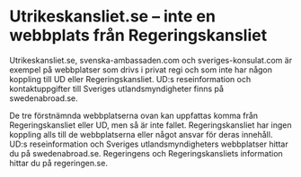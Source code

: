 # Utrikeskansliet.se – inte en webbplats från Regeringskansliet

Utrikeskansliet.se, svenska-ambassaden.com och sveriges-konsulat.com är exempel på webbplatser som drivs i privat regi och som inte har någon koppling till UD eller Regeringskansliet. UD:s reseinformation och kontaktuppgifter till Sveriges utlandsmyndigheter finns på swedenabroad.se.

De tre förstnämnda webbplatserna ovan kan uppfattas komma från Regeringskansliet eller UD, men så är inte fallet. Regeringskansliet har ingen koppling alls till de webbplatserna eller något ansvar för deras innehåll. UD:s reseinformation och Sveriges utlandsmyndigheters webbplatser hittar du på swedenabroad.se. Regeringens och Regeringskansliets information hittar du på regeringen.se.
